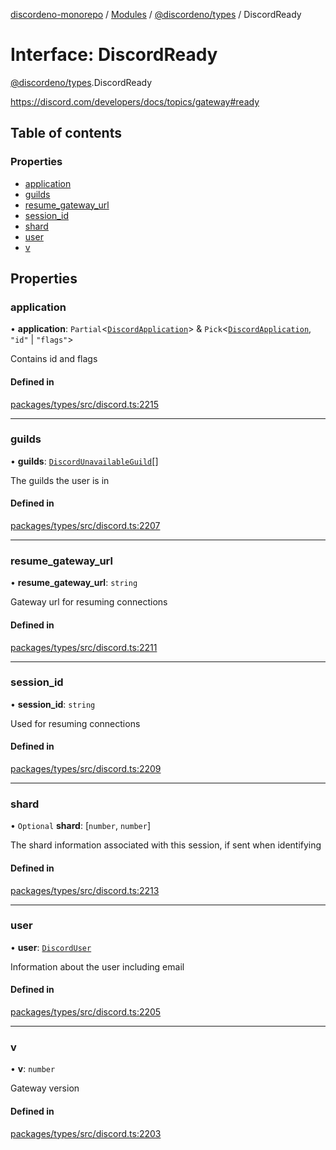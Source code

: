[discordeno-monorepo](../README.md) / [Modules](../modules.md) / [@discordeno/types](../modules/discordeno_types.md) / DiscordReady

# Interface: DiscordReady

[@discordeno/types](../modules/discordeno_types.md).DiscordReady

https://discord.com/developers/docs/topics/gateway#ready

## Table of contents

### Properties

- [application](discordeno_types.DiscordReady.md#application)
- [guilds](discordeno_types.DiscordReady.md#guilds)
- [resume_gateway_url](discordeno_types.DiscordReady.md#resume_gateway_url)
- [session_id](discordeno_types.DiscordReady.md#session_id)
- [shard](discordeno_types.DiscordReady.md#shard)
- [user](discordeno_types.DiscordReady.md#user)
- [v](discordeno_types.DiscordReady.md#v)

## Properties

### application

• **application**: `Partial`<[`DiscordApplication`](discordeno_types.DiscordApplication.md)\> & `Pick`<[`DiscordApplication`](discordeno_types.DiscordApplication.md), `"id"` \| `"flags"`\>

Contains id and flags

#### Defined in

[packages/types/src/discord.ts:2215](https://github.com/deepsarda/discordeno/blob/c6dc30bb/packages/types/src/discord.ts#L2215)

---

### guilds

• **guilds**: [`DiscordUnavailableGuild`](discordeno_types.DiscordUnavailableGuild.md)[]

The guilds the user is in

#### Defined in

[packages/types/src/discord.ts:2207](https://github.com/deepsarda/discordeno/blob/c6dc30bb/packages/types/src/discord.ts#L2207)

---

### resume_gateway_url

• **resume_gateway_url**: `string`

Gateway url for resuming connections

#### Defined in

[packages/types/src/discord.ts:2211](https://github.com/deepsarda/discordeno/blob/c6dc30bb/packages/types/src/discord.ts#L2211)

---

### session_id

• **session_id**: `string`

Used for resuming connections

#### Defined in

[packages/types/src/discord.ts:2209](https://github.com/deepsarda/discordeno/blob/c6dc30bb/packages/types/src/discord.ts#L2209)

---

### shard

• `Optional` **shard**: [`number`, `number`]

The shard information associated with this session, if sent when identifying

#### Defined in

[packages/types/src/discord.ts:2213](https://github.com/deepsarda/discordeno/blob/c6dc30bb/packages/types/src/discord.ts#L2213)

---

### user

• **user**: [`DiscordUser`](discordeno_types.DiscordUser.md)

Information about the user including email

#### Defined in

[packages/types/src/discord.ts:2205](https://github.com/deepsarda/discordeno/blob/c6dc30bb/packages/types/src/discord.ts#L2205)

---

### v

• **v**: `number`

Gateway version

#### Defined in

[packages/types/src/discord.ts:2203](https://github.com/deepsarda/discordeno/blob/c6dc30bb/packages/types/src/discord.ts#L2203)
